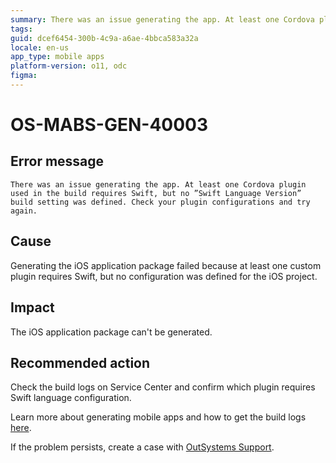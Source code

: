 ```yaml
---
summary: There was an issue generating the app. At least one Cordova plugin used in the build requires Swift, but no ”Swift Language Version” build setting was defined. Check your plugin configurations and try again.
tags:
guid: dcef6454-300b-4c9a-a6ae-4bbca583a32a
locale: en-us
app_type: mobile apps
platform-version: o11, odc
figma:
---
```


# OS-MABS-GEN-40003

## Error message

`There was an issue generating the app. At least one Cordova plugin used in the build requires Swift, but no ”Swift Language Version” build setting was defined. Check your plugin configurations and try again.`

## Cause

Generating the iOS application package failed because at least one custom plugin requires Swift, but no configuration was defined for the iOS project.

## Impact

The iOS application package can't be generated.

## Recommended action

Check the build logs on Service Center and confirm which plugin requires Swift language configuration.

Learn more about generating mobile apps and how to get the build logs [here](https://success.outsystems.com/Documentation/11/Delivering_Mobile_Apps/Generate_and_Distribute_Your_Mobile_App#download-mobile-app-build-logs).

If the problem persists, create a case with [OutSystems Support](https://www.outsystems.com/support/portal/open-support-case?ErrorCode=OS-MABS-GEN-40003).
